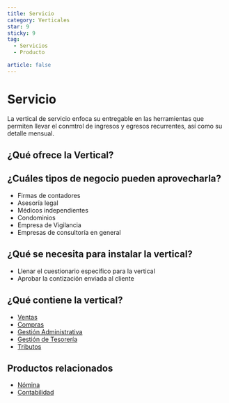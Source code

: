 ```yaml
---
title: Servicio
category: Verticales
star: 9
sticky: 9
tag:
  - Servicios
  - Producto

article: false
---
```

# Servicio

La vertical de servicio enfoca su entregable en las herramientas que permiten llevar el conmtrol de ingresos y egresos recurrentes, así como su detalle mensual.

## ¿Qué ofrece la Vertical?

## ¿Cuáles tipos de negocio pueden aprovecharla?

- Firmas de contadores
- Asesoría legal
- Médicos independientes
- Condominios
- Empresa de Vigilancia
- Empresas de consultoría en general

## ¿Qué se necesita para instalar la vertical?

- Llenar el cuestionario específico para la vertical
- Aprobar la contización enviada al cliente

## ¿Qué contiene la vertical?

- [Ventas](../products/quote-to-invoice.md)
- [Compras](../products/requisition-to-invoice.md)
- [Gestión Administrativa](../products/business-administration-management.md)
- [Gestión de Tesorería](../products/open-items-management.md)
- [Tributos](../docs/products/tributes.md)

## Productos relacionados

- [Nómina](../products/payroll.md)
- [Contabilidad](../products/performance-analysis.md)
